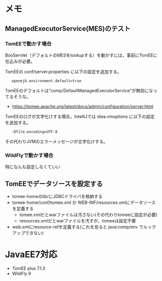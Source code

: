# メモ
## ManagedExecutorService(MES)のテスト

### TomEEで動かす場合

BooServlet（デフォルトのMESをlookupする）を動かすには，事前にTomEEに仕込みが必要。

TomEEの conf/server.properties に以下の設定を追加する。
```
   openejb.environment.default=true
```

TomEEのデフォルトは"comp/DefaultManagedExecutorService"が無効になってるそうな。
* https://tomee.apache.org/latest/docs/admin/configuration/server.html

TomEEのログが文字化けする場合，IntelliJでは idea.vmoptions に以下の設定を追加する。
```
   -Dfile.encoding=UTF-8
```

その代わりJVMのエラーメッセージが文字化けする。

### WildFlyで動かす場合

特になんも設定しなくていい


## TomEEでデータソースを設定する

* tomee-homeのlib/にJDBCドライバを格納する
* tomee-home/conf/tomee.xml か WEB-INF/resources.xmlにデータソースを定義する
  * tomee.xmlだとwarファイルは汚さない(その代わりtomeeに設定が必要)
  * resources.xmlだとwarファイルを汚すが，tomeeは設定不要
* web.xmlにresource-refを定義する(これを怠ると java:comp/env でルックアップできない)


# JavaEE7対応
  * TomEE plus 7.1.3
  * WildFly 9
